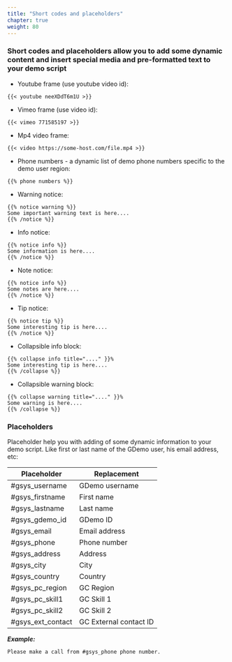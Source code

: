 ```yaml
---
title: "Short codes and placeholders"
chapter: true
weight: 80
---
```

[comment]: # (no-smart-codes - that is not to parse smart codes on that page)

### Short codes and placeholders allow you to add some dynamic content and insert special media and pre-formatted text to your demo script  


* Youtube frame (use youtube video id):
```
{{< youtube neeXDdT6m1U >}}
```

* Vimeo frame (use video id):
```
{{< vimeo 771585197 >}}
```

* Mp4 video frame:
```
{{< video https://some-host.com/file.mp4 >}}
```

* Phone numbers - a dynamic list of demo phone numbers specific to the demo user region:

```
{{% phone numbers %}}
```

* Warning notice:
```
{{% notice warning %}}
Some important warning text is here....
{{% /notice %}}
```

* Info notice:

```
{{% notice info %}}
Some information is here....
{{% /notice %}}
```

* Note notice:

```
{{% notice info %}}
Some notes are here....
{{% /notice %}}
```

* Tip notice:

```
{{% notice tip %}}
Some interesting tip is here....
{{% /notice %}}
```

* Collapsible info block:

```
{{% collapse info title="...." }}%
Some interesting tip is here....
{{% /collapse %}}
```

* Collapsible warning block:

```
{{% collapse warning title="...." }}%
Some warning is here.... 
{{% /collapse %}}
```

### Placeholders

Placeholder help you with adding of some dynamic information to your demo script. Like first or last name of the GDemo user, his email address, etc:

| Placeholder | Replacement |
|--- | --- |
| #gsys_username | GDemo username |
| #gsys_firstname | First name |
| #gsys_lastname | Last name |
| #gsys_gdemo_id | GDemo ID |
| #gsys_email | Email address |
| #gsys_phone | Phone number |
| #gsys_address | Address |
| #gsys_city | City |
| #gsys_country | Country |
| #gsys_pc_region | GC Region |
| #gsys_pc_skill1 | GC Skill 1 |
| #gsys_pc_skill2 | GC Skill 2 |
| #gsys_ext_contact | GC External contact ID |

***Example:***

```
Please make a call from #gsys_phone phone number.
```

